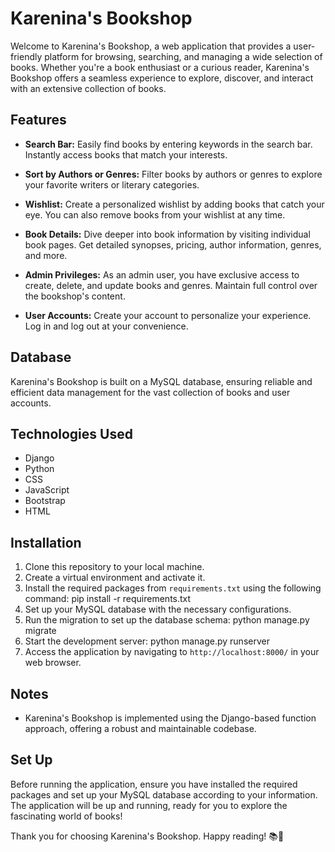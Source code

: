 # Karenina's Bookshop

Welcome to Karenina's Bookshop, a web application that provides a user-friendly platform for browsing, searching, and managing a wide selection of books. Whether you're a book enthusiast or a curious reader, Karenina's Bookshop offers a seamless experience to explore, discover, and interact with an extensive collection of books.

## Features

- **Search Bar:** Easily find books by entering keywords in the search bar. Instantly access books that match your interests.

- **Sort by Authors or Genres:** Filter books by authors or genres to explore your favorite writers or literary categories.

- **Wishlist:** Create a personalized wishlist by adding books that catch your eye. You can also remove books from your wishlist at any time.

- **Book Details:** Dive deeper into book information by visiting individual book pages. Get detailed synopses, pricing, author information, genres, and more.

- **Admin Privileges:** As an admin user, you have exclusive access to create, delete, and update books and genres. Maintain full control over the bookshop's content.

- **User Accounts:** Create your account to personalize your experience. Log in and log out at your convenience.

## Database

Karenina's Bookshop is built on a MySQL database, ensuring reliable and efficient data management for the vast collection of books and user accounts.

## Technologies Used

- Django
- Python
- CSS
- JavaScript
- Bootstrap
- HTML

## Installation

1. Clone this repository to your local machine.
2. Create a virtual environment and activate it.
3. Install the required packages from `requirements.txt` using the following command: pip install -r requirements.txt
4. Set up your MySQL database with the necessary configurations.
5. Run the migration to set up the database schema: python manage.py migrate
6. Start the development server: python manage.py runserver
7. Access the application by navigating to `http://localhost:8000/` in your web browser.

## Notes

- Karenina's Bookshop is implemented using the Django-based function approach, offering a robust and maintainable codebase.

## Set Up

Before running the application, ensure you have installed the required packages and set up your MySQL database according to your information. The application will be up and running, ready for you to explore the fascinating world of books!

Thank you for choosing Karenina's Bookshop. Happy reading! 📚📖


